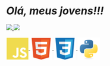 <h1><em>Olá, meus jovens!!!</em></h1>

<div>
   <a href="https://github.com/Bessanje">
  <img height="180em" src="https://github-readme-stats.vercel.app/api?username=bessanje&show_icons-true&theme=dark&include_all_commits=true&count_private=true"/>
  <img height="180em" src="https://github-readme-stats.vercel.app/api/top-langs/?username=bessanje&layout=compact&langs_count=16&theme=tokyonight"/>
</div>

<div style="display: inline_block"><br>
   <img align="center" alt="Bessa-Js" height="60" width="60" src="https://raw.githubusercontent.com/devicons/devicon/master/icons/javascript/javascript-plain.svg">
   <img align="center" alt="Bessa-Js" height="60" width="60" src="https://raw.githubusercontent.com/devicons/devicon/master/icons/html5/html5-original.svg">
   <img align="center" alt="Bessa-Js" height="60" width="60" src="https://raw.githubusercontent.com/devicons/devicon/master/icons/css3/css3-original.svg">
   <img align="center" alt="Bessa-Js" height="60" width="60" src="https://raw.githubusercontent.com/devicons/devicon/master/icons/python/python-original.svg">

</div>

